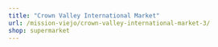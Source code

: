 ```yaml
---
title: "Crown Valley International Market"
url: /mission-viejo/crown-valley-international-market-3/
shop: supermarket
---
```

